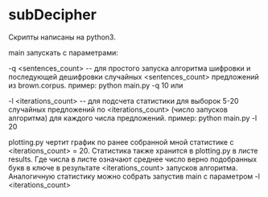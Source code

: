 subDecipher
==========
Скрипты написаны на python3.

main запускать с параметрами:

-q <sentences_count> -- для простого запуска алгоритма шифровки и последующей дешифровки случайных
    <sentences_count> предложений из brown.corpus.
        пример: python main.py -q 10
или

-l <iterations_count> -- для подсчета статистики для выборок 5-20 случайных предложений по <iterations_count> (число запусков алгоритма)
    для каждого числа предложений.
        пример: python main.py -l 20

plotting.py чертит график по ранее собранной мной статистике c <iterations_count> = 20. Статистика также хранится в plotting.py в листе results.
Где числа в листе означают среднее число верно подобранных букв в ключе в результате <iterations_count> запусков алгоритма. Аналогичную статистику
можно собрать запустив main с параметром -l <iterations_count>